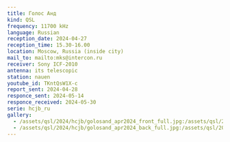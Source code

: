 ```yaml
---
title: Голос Анд
kind: QSL
frequency: 11700 kHz
language: Russian
reception_date: 2024-04-27
reception_time: 15.30-16.00
location: Moscow, Russia (inside city)
mail_to: mailto:mks@intercon.ru
receiver: Sony ICF-2010
antenna: its telescopic
station: nauen
youtube_id: TKntQsW1X-c
report_sent: 2024-04-28
responce_sent: 2024-05-14
responce_received: 2024-05-30
serie: hcjb_ru
gallery:
  - /assets/qsl/2024/hcjb/golosand_apr2024_front_full.jpg:/assets/qsl/2024/hcjb/golosand_apr2024_front_small.jpg
  - /assets/qsl/2024/hcjb/golosand_apr2024_back_full.jpg:/assets/qsl/2024/hcjb/golosand_apr2024_back_small.jpg
---
```

